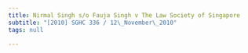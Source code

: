 ```yaml
---
title: Nirmal Singh s/o Fauja Singh v The Law Society of Singapore
subtitle: "[2010] SGHC 336 / 12\_November\_2010"
tags: null

---
```


